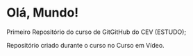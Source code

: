 # Olá, Mundo!
 Primeiro Repositório do curso de GitGitHub do CEV (ESTUDO);

 Repositório criado durante o curso no Curso em Vídeo.
